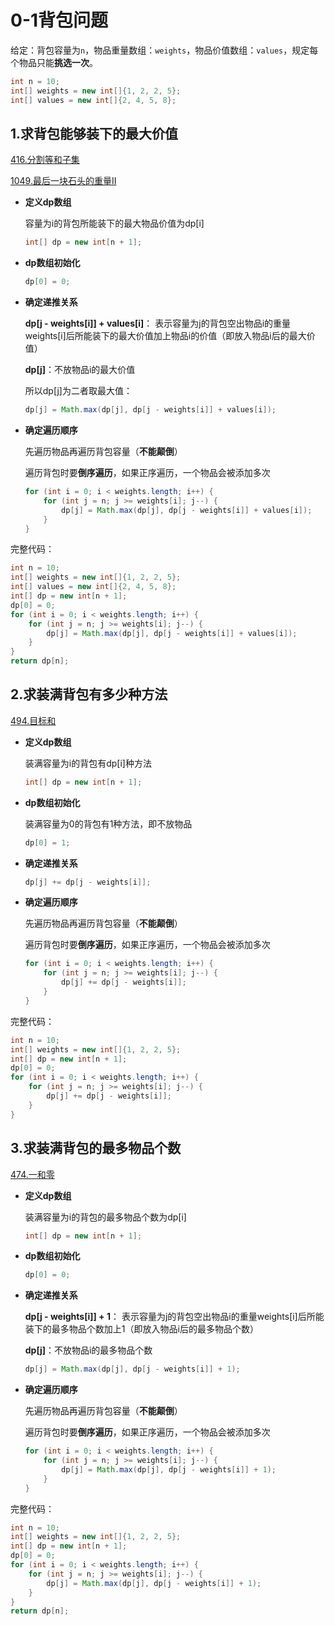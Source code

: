 # 0-1背包问题

给定：背包容量为`n`，物品重量数组：`weights`，物品价值数组：`values`，规定每个物品只能**挑选一次**。

```java
int n = 10;
int[] weights = new int[]{1, 2, 2, 5};
int[] values = new int[]{2, 4, 5, 8};
```

## 1.求背包能够装下的最大价值

[416.分割等和子集](https://leetcode.cn/problems/partition-equal-subset-sum/description/)

[1049.最后一块石头的重量II](https://leetcode.cn/problems/last-stone-weight-ii/description/)

- **定义dp数组**

  容量为i的背包所能装下的最大物品价值为dp[i]

  ```java
  int[] dp = new int[n + 1];
  ```

- **dp数组初始化**

  ```java
  dp[0] = 0;
  ```

- **确定递推关系**

  **dp[j - weights[i]] + values[i]**： 表示容量为j的背包空出物品i的重量weights[i]后所能装下的最大价值加上物品i的价值（即放入物品i后的最大价值）
  
  **dp[j]**：不放物品i的最大价值

  所以dp[j]为二者取最大值：
  
  ```java
  dp[j] = Math.max(dp[j], dp[j - weights[i]] + values[i]);
  ```

- **确定遍历顺序**

  先遍历物品再遍历背包容量（**不能颠倒**）

  遍历背包时要**倒序遍历**，如果正序遍历，一个物品会被添加多次

  ```java
  for (int i = 0; i < weights.length; i++) {
      for (int j = n; j >= weights[i]; j--) {
          dp[j] = Math.max(dp[j], dp[j - weights[i]] + values[i]);
      }
  }
  ```

完整代码：

```java
int n = 10;
int[] weights = new int[]{1, 2, 2, 5};
int[] values = new int[]{2, 4, 5, 8};
int[] dp = new int[n + 1];
dp[0] = 0;
for (int i = 0; i < weights.length; i++) {
    for (int j = n; j >= weights[i]; j--) {
        dp[j] = Math.max(dp[j], dp[j - weights[i]] + values[i]);
    }
}
return dp[n];
```

## 2.求装满背包有多少种方法

[494.目标和](https://leetcode.cn/problems/target-sum/description/)

- **定义dp数组**

  装满容量为i的背包有dp[i]种方法

  ```java
  int[] dp = new int[n + 1];
  ```

- **dp数组初始化**

  装满容量为0的背包有1种方法，即不放物品

  ```java
  dp[0] = 1;
  ```

- **确定递推关系**

  ```java
  dp[j] += dp[j - weights[i]];
  ```

- **确定遍历顺序**

  先遍历物品再遍历背包容量（**不能颠倒**）

  遍历背包时要**倒序遍历**，如果正序遍历，一个物品会被添加多次

  ```java
  for (int i = 0; i < weights.length; i++) {
      for (int j = n; j >= weights[i]; j--) {
          dp[j] += dp[j - weights[i]];
      }
  }
  ```

完整代码：

```java
int n = 10;
int[] weights = new int[]{1, 2, 2, 5};
int[] dp = new int[n + 1];
dp[0] = 0;
for (int i = 0; i < weights.length; i++) {
    for (int j = n; j >= weights[i]; j--) {
        dp[j] += dp[j - weights[i]];
    }
}
```

## 3.求装满背包的最多物品个数

[474.一和零](https://leetcode.cn/problems/ones-and-zeroes/description/)

- **定义dp数组**

  装满容量为i的背包的最多物品个数为dp[i]

  ```java
  int[] dp = new int[n + 1];
  ```

- **dp数组初始化**

  ```java
  dp[0] = 0;
  ```

- **确定递推关系**

  **dp[j - weights[i]] + 1**： 表示容量为j的背包空出物品i的重量weights[i]后所能装下的最多物品个数加上1（即放入物品i后的最多物品个数）

  **dp[j]**：不放物品i的最多物品个数

  ```java
  dp[j] = Math.max(dp[j], dp[j - weights[i]] + 1);
  ```

- **确定遍历顺序**

  先遍历物品再遍历背包容量（**不能颠倒**）

  遍历背包时要**倒序遍历**，如果正序遍历，一个物品会被添加多次

  ```java
  for (int i = 0; i < weights.length; i++) {
      for (int j = n; j >= weights[i]; j--) {
          dp[j] = Math.max(dp[j], dp[j - weights[i]] + 1);
      }
  }
  ```

完整代码：

```java
int n = 10;
int[] weights = new int[]{1, 2, 2, 5};
int[] dp = new int[n + 1];
dp[0] = 0;
for (int i = 0; i < weights.length; i++) {
    for (int j = n; j >= weights[i]; j--) {
        dp[j] = Math.max(dp[j], dp[j - weights[i]] + 1);
    }
}
return dp[n];
```
